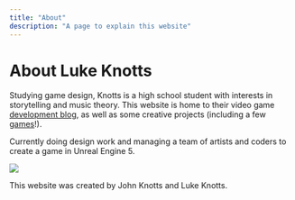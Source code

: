 ```yaml
---
title: "About"
description: "A page to explain this website"
---
```


<h1>About Luke Knotts</h1>

Studying game design, Knotts is a high school student with interests in storytelling and music theory. This website is home to their video game <a class="inline-link" href="/devloghome">development blog</a>, as well as some creative projects (including a few <a class="inline-link" href="/projects/projectshome">games</a>!).

Currently doing design work and managing a team of artists and coders to create a game in Unreal Engine 5.

<img src="/images/notebookdice.png"/>

This website was created by John Knotts and Luke Knotts.
